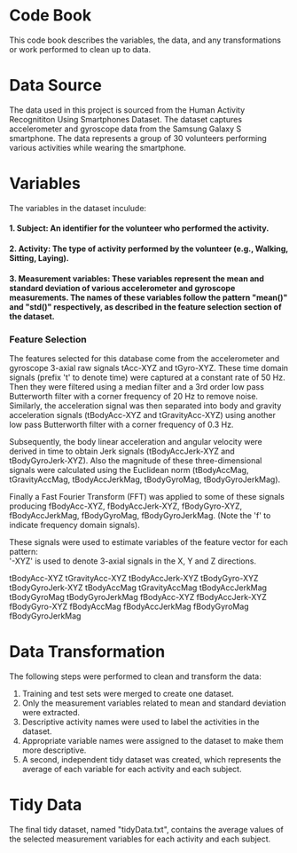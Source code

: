 # Code Book
This code book describes the variables, the data, and any transformations or work performed to clean up to data.

# Data Source
The data used in this project is sourced from the Human Activity Recognititon Using Smartphones Dataset. The dataset captures accelerometer and gyroscope data from the Samsung Galaxy S smartphone. The data represents a group of 30 volunteers performing various activities while wearing the smartphone.

# Variables
The variables in the dataset inculude:
#### 1. Subject: An identifier for the volunteer who performed the activity.
#### 2. Activity: The type of activity performed by the volunteer (e.g., Walking, Sitting, Laying).
#### 3. Measurement variables: These variables represent the mean and standard deviation of various accelerometer and gyroscope measurements. The names of these variables follow the pattern "mean()" and "std()" respectively, as described in the feature selection section of the dataset.

### Feature Selection 

The features selected for this database come from the accelerometer and gyroscope 3-axial raw signals tAcc-XYZ and tGyro-XYZ. These time domain signals (prefix 't' to denote time) were captured at a constant rate of 50 Hz. Then they were filtered using a median filter and a 3rd order low pass Butterworth filter with a corner frequency of 20 Hz to remove noise. Similarly, the acceleration signal was then separated into body and gravity acceleration signals (tBodyAcc-XYZ and tGravityAcc-XYZ) using another low pass Butterworth filter with a corner frequency of 0.3 Hz. 

Subsequently, the body linear acceleration and angular velocity were derived in time to obtain Jerk signals (tBodyAccJerk-XYZ and tBodyGyroJerk-XYZ). Also the magnitude of these three-dimensional signals were calculated using the Euclidean norm (tBodyAccMag, tGravityAccMag, tBodyAccJerkMag, tBodyGyroMag, tBodyGyroJerkMag). 

Finally a Fast Fourier Transform (FFT) was applied to some of these signals producing fBodyAcc-XYZ, fBodyAccJerk-XYZ, fBodyGyro-XYZ, fBodyAccJerkMag, fBodyGyroMag, fBodyGyroJerkMag. (Note the 'f' to indicate frequency domain signals). 

These signals were used to estimate variables of the feature vector for each pattern:  
'-XYZ' is used to denote 3-axial signals in the X, Y and Z directions.

tBodyAcc-XYZ
tGravityAcc-XYZ
tBodyAccJerk-XYZ
tBodyGyro-XYZ
tBodyGyroJerk-XYZ
tBodyAccMag
tGravityAccMag
tBodyAccJerkMag
tBodyGyroMag
tBodyGyroJerkMag
fBodyAcc-XYZ
fBodyAccJerk-XYZ
fBodyGyro-XYZ
fBodyAccMag
fBodyAccJerkMag
fBodyGyroMag
fBodyGyroJerkMag

# Data Transformation
The following steps were performed to clean and transform the data:

1. Training and test sets were merged to create one dataset.
2. Only the measurement variables related to mean and standard deviation were extracted.
3. Descriptive activity names were used to label the activities in the dataset.
4. Appropriate variable names were assigned to the dataset to make them more descriptive.
5. A second, independent tidy dataset was created, which represents the average of each variable for each activity and each subject.

# Tidy Data
The final tidy dataset, named "tidyData.txt", contains the average values of the selected measurement variables for each activity and each subject.

